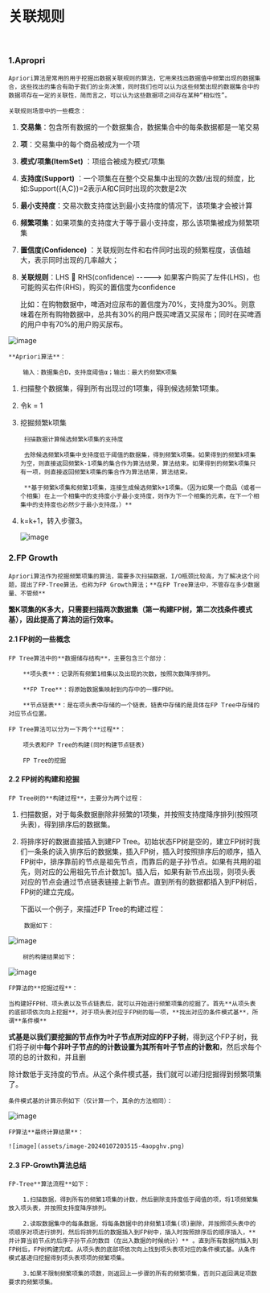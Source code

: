 # 关联规则

‍

### 1.Apropri

	Apriori算法是常用的用于挖掘出数据关联规则的算法，它用来找出数据值中频繁出现的数据集合，这些找出的集合有助于我们的业务决策，同时我们也可以认为这些频繁出现的数据集合中的数据项存在一定的关联性，简而言之，可以认为这些数据项之间存在某种“相似性”。

	关联规则场景中的一些概念：

1. **交易集**：包含所有数据的一个数据集合，数据集合中的每条数据都是一笔交易
2. **项**：交易集中的每个商品被成为一个项
3. **模式/项集(ItemSet)** ：项组合被成为模式/项集
4. **支持度(Support)** ：一个项集在在整个交易集中出现的次数/出现的频度，比如:Support({A,C})=2表示A和C同时出现的次数是2次
5. **最小支持度**：交易次数支持度达到最小支持度的情况下，该项集才会被计算
6. **频繁项集**：如果项集的支持度大于等于最小支持度，那么该项集被成为频繁项集
7. **置信度(Confidence)** ：关联规则左件和右件同时出现的频繁程度，该值越大，表示同时出现的几率越大；
8. **关联规则**：LHS  RHS(confidence) -----> 如果客户购买了左件(LHS)，也可能购买右件(RHS)，购买的置信度为confidence

	比如：在购物数据中，啤酒对应尿布的置信度为70%，支持度为30%。则意味着在所有购物数据中，总共有30%的用户既买啤酒又买尿布；同时在买啤酒的用户中有70%的用户购买尿布。

![image](assets/image-20240107185428-9s0a7wj.png)

	**Apriori算法**：

		输入：数据集合D，支持度阈值α；输出：最大的频繁K项集

1. 扫描整个数据集，得到所有出现过的1项集，得到候选频繁1项集。
2. 令k = 1
3. 挖掘频繁k项集

		扫描数据计算候选频繁k项集的支持度

		去除候选频繁k项集中支持度低于阈值的数据集，得到频繁k项集。如果得到的频繁k项集为空，则直接返回频繁k-1项集的集合作为算法结果，算法结束。如果得到的频繁k项集只有一项，则直接返回频繁k项集的集合作为算法结果，算法结束。

		**基于频繁k项集和频繁1项集，连接生成候选频繁k+1项集。（因为如果一个商品（或者一个相集）在上一个相集中的支持度小于最小支持度，则作为下一个相集的元素，在下一个相集中的支持度也必然少于最小支持度。）**

4. k=k+1，转入步骤3。

	![image](assets/image-20240107185753-3zmvqf2.png)

	

### 2.FP Growth

	Apriori算法作为挖掘频繁项集的算法，需要多次扫描数据，I/O瓶颈比较高，为了解决这个问题，提出了FP-Tree算法，也称为FP Growth算法；**在FP Tree算法中，不管存在多少数据量、不管频**

**繁K项集的K多大，只需要扫描两次数据集（第一构建FP树，第二次找条件模式基），因此提高了算法的运行效率。**

#### 	2.1 FP树的一些概念

	FP Tree算法中的**数据储存结构**，主要包含三个部分：

		**项头表**：记录所有频繁1相集以及出现的次数，按照次数降序排列。

		**FP Tree**：将原始数据集映射到内存中的一棵FP树。

		**节点链表**：是在项头表中存储的一个链表，链表中存储的是具体在FP Tree中存储的对应节点位置。

	FP Tree算法可以分为一下两个**过程**：

		项头表和FP Tree的构建(同时构建节点链表)

		FP Tree的挖掘

#### 	2.2 FP树的构建和挖掘

	FP Tree树的**构建过程**，主要分为两个过程：

1. 扫描数据，对于每条数据删除非频繁的1项集，并按照支持度降序排列(按照项头表)，得到排序后的数据集。

2. 将排序好的数据直接插入到建FP Tree。初始状态FP树是空的，建立FP树时我们一条条的读入排序后的数据集，插入FP树，插入时按照排序后的顺序，插入FP树中，排序靠前的节点是祖先节点，而靠后的是子孙节点。如果有共用的祖先，则对应的公用祖先节点计数加1。插入后，如果有新节点出现，则项头表对应的节点会通过节点链表链接上新节点。直到所有的数据都插入到FP树后，FP树的建立完成。

	下面以一个例子，来描述FP Tree的构建过程：

		数据如下：

![image](assets/image-20240107200910-fku6xmp.png)

		树的构建结果如下：

![image](assets/image-20240107200959-mfvxt1m.png)

	FP算法的**挖掘过程**：

	当构建好FP树、项头表以及节点链表后，就可以开始进行频繁项集的挖掘了。首先**从项头表的底部项依次向上挖掘**，对于项头表对应于FP树的每一项，**找出对应的条件模式基**，所谓**条件模**

**式基是以我们要挖掘的节点作为叶子节点所对应的FP子树**，得到这个FP子树，我们将子树中**每个非叶子节点的的计数设置为其所有叶子节点的计数和**，然后求每个项的总的计数和，并且删

除计数低于支持度的节点。从这个条件模式基，我们就可以递归挖掘得到频繁项集了。

	条件模式基的计算示例如下（仅计算一个，其余的方法相同）：

![image](assets/image-20240107203410-iqf1tyt.png)

	FP算法**最终计算结果**：

	![image](assets/image-20240107203515-4aopghv.png)

#### 	2.3 FP-Growth算法总结

	FP-Tree**算法流程**如下：

		1.扫描数据，得到所有的频繁1项集的计数，然后删除支持度低于阈值的项，将1项频繁集放入项头表，并按照支持度降序排列。

		2.读取数据集中的每条数据，将每条数据中的非频繁1项集(项)删除，并按照项头表中的项顺序对项进行排列，然后将排列后的数据插入到FP树中，插入时按照排序后的顺序插入，**并计算当前节点的后序子孙节点的数目（在出入数据的时候统计）** 。直到所有数据均插入到FP树后，FP树构建完成。从项头表的底部项依次向上找到项头表项对应的条件模式基。从条件模式基递归挖掘得到项头表项项的频繁项集。

		3.如果不限制频繁项集的项数，则返回上一步骤的所有的频繁项集，否则只返回满足项数要求的频繁项集。
